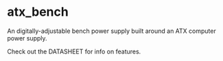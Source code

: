 # atx_bench

An digitally-adjustable bench power supply built around an ATX computer power supply.

Check out the DATASHEET for info on features.